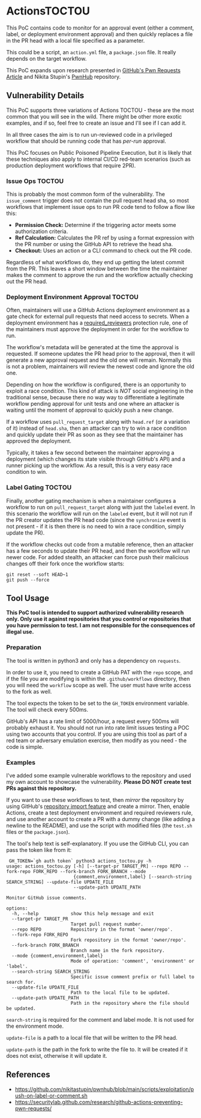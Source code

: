 # ActionsTOCTOU


This PoC contains code to monitor for an approval event (either a comment, label, or deployment environment approval) and then quickly replaces a file in the PR head with a local file specified as a parameter.

This could be a script, an `action.yml` file, a `package.json` file. It really depends on the target workflow.

This PoC expands upon research presented in [GitHub's Pwn Requests Article](https://securitylab.github.com/research/github-actions-preventing-pwn-requests/) and Nikita Stupin's [PwnHub](https://github.com/nikitastupin/pwnhub) repository.

## Vulnerability Details

This PoC supports three variations of Actions TOCTOU - these are the most common that you will see in the wild. There might be other more exotic examples, and if so, feel free to create an issue and I'll see if I can add it.

In all three cases the aim is to run un-reviewed code in a privileged workflow that should be running code that has _per-run_ approval.

This PoC focuses on Public Poisoned Pipeline Execution, but it is likely that these techniques also apply to internal CI/CD red-team scenarios (such as production deployment workflows that require 2PR).

### Issue Ops TOCTOU

This is probably the most common form of the vulnerability. The `issue_comment` trigger does not contain the pull request head sha, so most workflows that implement issue ops to run PR code tend to follow a flow like this:

* **Permission Check:** Determine if the triggering actor meets some authorization criteria.
* **Ref Calculation:** Calculates the PR ref by using a format expression with the PR number or using the GitHub API to retrieve the head sha.
* **Checkout:** Uses an action or a CLI command to check out the PR code.

Regardless of what workflows do, they end up getting the latest commit from the PR. This leaves a short window between the time the maintainer makes the comment to approve the run and the workflow actually checking out the PR head.


### Deployment Environment Approval TOCTOU

Often, maintainers will use a GitHub Actions deployment environment as a gate check for external pull requests that need access to secrets. When a deployment
environment has a [required_reviewers](https://docs.github.com/en/actions/deployment/targeting-different-environments/using-environments-for-deployment#required-reviewers) protection rule, one of the maintainers must approve the deployment in order for the workflow to run.

The workflow's metadata will be generated at the time the approval is requested. If someone updates the PR head prior to the approval, then it will generate a new approval request and the old one will remain. Normally this is not a problem, maintainers will review the newest code and ignore the old one.

Depending on how the workflow is configured, there is an opportunity to exploit a race condition. This kind of attack is *NOT* social engineering in the traditional sense, because there no way way to differentiate a legitimate workflow pending approval for unit tests and one where an attacker is waiting until the moment of approval to quickly push a new change.

If a workflow uses `pull_request_target` along with `head.ref` (or a variation of it) instead of `head.sha`, then an attacker can try to win a race condition and quickly update their PR as soon as they see that the maintainer has approved the deployment.

Typically, it takes a few second between the maintainer approving a deployment (which changes its state visible through GitHub's API) and a runner picking up the workflow. As a result, this is a very easy race condition to win.

### Label Gating TOCTOU

Finally, another gating mechanism is when a maintainer configures a workflow to
run on `pull_request_target` along with just the `labeled` event. In this scenario the workflow will run on the `labeled` event, but it will not run
if the PR creator updates the PR head code (since the `synchronize` event is not present - if it is then there is no need to win a race condition, simply update the PR).

If the workflow checks out code from a mutable reference, then an attacker has a few seconds to update their PR head, and then the workflow will run newer code. For added stealth, an attacker can force push their malicious changes off their fork once the workflow starts:

```
git reset --soft HEAD~1
git push --force
```


## Tool Usage

**This PoC tool is intended to support authorized vulnerability research only. Only use it against repositories that you control or repositories that you have permission to test. I am not responsible for the consequences of illegal use.**


### Preparation

The tool is written in python3 and only has a dependency on `requests`.

In order to use it, you need to create a GitHub PAT with the `repo` scope, and if the file you are modifying is within the `.github/workflows` directory, then you will need the `workflow` scope as well. The user must have write access to the fork as well.

The tool expects the token to be set to the `GH_TOKEN` environment variable. The tool will check every 500ms.

GitHub's API has a rate limit of 5000/hour, a request every 500ms will probably exhaust it. You should not run into rate limit issues testing a POC using two accounts that you control. If you are using this tool as part of a red team or adversary emulation exercise, then modify as you need - the code is simple.

### Examples

I've added some example vulnerable workflows to the repository and used my own account to showcase the vulnerability. **Please DO NOT create test PRs against this repository.** 

If you want to use these workflows to test, then _mirror_ the repository by using GitHub's [repository import feature](https://github.com/new/import) and create a mirror. Then, enable Actions, create a test deployment environment and required reviewers rule, and use another account to create a PR with a dummy change (like adding a newline to the README), and use the script with modified files (the `test.sh` files or the `package.json`).

The tool's help text is self-explanatory. If you use the GitHub CLI, you can pass the token like from it:

```
 GH_TOKEN=`gh auth token` python3 actions_toctou.py -h
usage: actions_toctou.py [-h] [--target-pr TARGET_PR] --repo REPO --fork-repo FORK_REPO --fork-branch FORK_BRANCH --mode
                         {comment,environment,label} [--search-string SEARCH_STRING] --update-file UPDATE_FILE
                         --update-path UPDATE_PATH

Monitor GitHub issue comments.

options:
  -h, --help            show this help message and exit
  --target-pr TARGET_PR
                        Target pull request number.
  --repo REPO           Repository in the format 'owner/repo'.
  --fork-repo FORK_REPO
                        Fork repository in the format 'owner/repo'.
  --fork-branch FORK_BRANCH
                        Branch name in the fork repository.
  --mode {comment,environment,label}
                        Mode of operation: 'comment', 'environment' or 'label'.
  --search-string SEARCH_STRING
                        Specific issue comment prefix or full label to search for.
  --update-file UPDATE_FILE
                        Path to the local file to be updated.
  --update-path UPDATE_PATH
                        Path in the repository where the file should be updated.
```

`search-string` is required for the comment and label mode. It is not used for the environment mode.

`update-file` is a path to a local file that will be written to the PR head.

`update-path` is the path in the fork to write the file to. It will be created if it does not exist, otherwise
it will update it.


## References

* https://github.com/nikitastupin/pwnhub/blob/main/scripts/exploitation/push-on-label-or-comment.sh
* https://securitylab.github.com/research/github-actions-preventing-pwn-requests/
